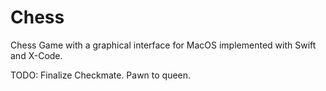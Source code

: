 # Chess
Chess Game with a graphical interface for MacOS implemented with Swift and X-Code. 

TODO:
Finalize Checkmate. 
Pawn to queen.
